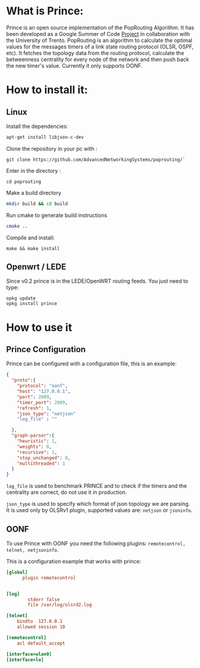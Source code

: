 # What is Prince:

Prince is an open source implementation of the PopRouting Algorithm.
It has been developed as a Google Summer of Code
[Project](https://summerofcode.withgoogle.com/projects/#5453035123769344)
in collaboration with the University of Trento. PopRouting is an algorithm
to calculate the optimal values for the messages timers of a link state
routing protocol (OLSR, OSPF, etc). It fetches the topology data from the
routing protocol, calculate the betweenness centrality for every node of
the network and then push back the new timer's value. Currently it only supports OONF.


# How to install it:

## Linux
Install the dependencies:

```bash
apt-get install libjson-c-dev
```

Clone the repository in your pc with :

```
git clone https://github.com/AdvancedNetworkingSystems/poprouting/`
```

Enter in the directory :

```
cd poprouting
```

Make a build directory

```bash
mkdir build && cd build
```

Run cmake to generate build instructions

```bash
cmake ..
```

Compile and install:

```
make && make install
```

## Openwrt / LEDE
Since v0.2 prince is in the LEDE/OpenWRT routing feeds.
You just need to type:

```
opkg update
opkg install prince
```

# How to use it
## Prince Configuration
Prince can be configured with a configuration file, this is an example:

```json
{
  "proto":{
    "protocol": "oonf",
    "host": "127.0.0.1",
    "port": 2009,
    "timer_port": 2009,
    "refresh": 1,
    "json_type": "netjson"
    "log_file" : ""

  },
  "graph-parser":{
    "heuristic": 1,
    "weights": 0,
    "recursive": 1,
    "stop_unchanged": 0,
    "multithreaded": 1
  }
}

```

`log_file` is used to benchmark PRINCE and to check if the timers and the centrality are correct, do not use it in production.

`json_type` is used to specify which format of json topology we are parsing. It is used only by OLSRv1 plugin, supported values are: `netjson` or `jsoninfo`.

## OONF

To use Prince with OONF you need the following plugins: `remotecontrol, telnet, netjsoninfo`.

This is a configuration example that works with prince:

```ini
[global]
      plugin remotecontrol


[log]
        stderr false
        file /var/log/olsrd2.log

[telnet]
	bindto	127.0.0.1
	allowed session 10

[remotecontrol]
	acl	default_accept

[interface=wlan0]
[interface=lo]
```
